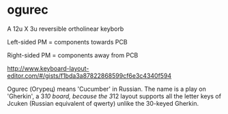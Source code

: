 # ogurec
A 12u X 3u reversible ortholinear keyborb

Left-sided PM = components towards PCB

Right-sided PM = components away from PCB

http://www.keyboard-layout-editor.com/#/gists/f1bda3a87822868599cf6e3c4340f594

Ogurec (Огурец) means 'Cucumber' in Russian. The name is a play on 'Gherkin', a 3*10 board, because the 3*12 layout supports all the letter keys of Jcuken (Russian equivalent of qwerty) unlike the 30-keyed Gherkin.

